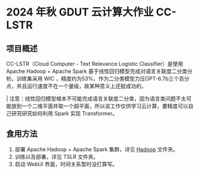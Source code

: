 # 2024 年秋 GDUT 云计算大作业 CC-LSTR

## 项目概述

CC-LSTR（Cloud Computer - Text Relevance Logistic Classifier）是使用 Apache Hadoop + Apache Spark 基于线性回归模型完成对语言关联度二分类分析。训练集采用 WIC ，精度约为53%，作为二分类模型力压OPT-6.7b三个百分点，并且运行速度不在一个量级，故某种意义上还挺成功的。

| 注意：线性回归模型根本不可能完成语言关联度二分类，因为语言类问题不太可能放到一个二维平面并取一个超平面，所以该工作仅供学习云计算，要精度可以自己研究研究如何利用 Spark 实现 Transformer。

## 食用方法

1. 部署 Apache Hadoop + Apache Spark 集群，详见 [Hadoop](https://github.com/Emoreday/CC-LSTR/tree/main/Hadoop) 文件夹。
2. 训练以及部署，详见 TSLR 文件夹。
3. 启动 WebUI 界面，时间关系暂时没打算写。
